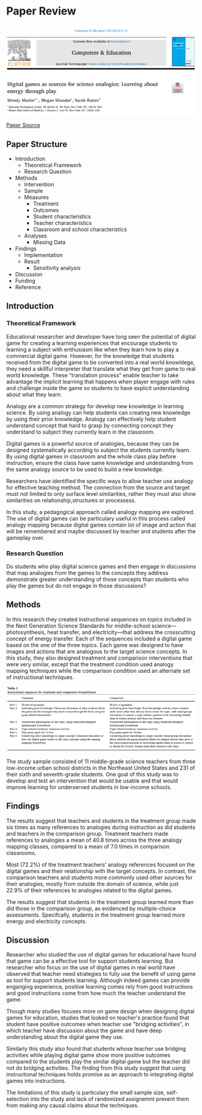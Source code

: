 # Paper Review

![Paper Preview](ss_jurnal.png)

[Paper Source](https://www.sciencedirect.com/science/article/pii/S0360131518302999)

## Paper Structure
* Introduction
    * Theoretical Framework
    * Research Question
* Methods
    * Intervention
    * Sample
    * Measures
        * Treatment
        * Outcomes
        * Student characteristics 
        * Teacher characteristics
        * Classroom and school characteristics
    * Analyses
        * Missing Data
* Findings
    * Implementation
    * Result
        * Sensitivity analysis
* Discussion
* Funding
* Reference

## Introduction
### Theoretical Framework
Educational researcher and developer have long seen the potential of digital game for creating a learning experiences that encourage students to learning a subject with enthusiasm like when they learn how to play a commercial digital game. However, for the knowledge that students received from the digital game to be converted into a real world knowldege, they need a skillful interpreter that translate what they get from game to real world knowledge. These "translation process" enable teacher to take advantage the implicit learning that happens when player engage with rules and  challenge inside the game so students to have explicit understanding about what they learn.

Analogy are a common strategy for develop new knowledge in learning science. By using analogy can help students can creating new knowledge by using their prior knowledge. Analogy can effectively help student understand concept that hard to grasp by connecting concept they understand to subject they currently learn in the classroom.

Digital games is a powerful source of analogies, because they can be designed systematically according to subject the students currently learn. By using digital games in classroom and the whole class play before instruction, ensure the class have same knowledge and undestanding from the same analogy source to be used to build a new knowledge.

Researchers have identified the specific ways to allow teacher use analogy for effective teaching method. The connection from the source and target must not limited to only surface level similarities, rather they must also show similarities on relationship,structures or processess.

In this study, a pedagogical approach called analogy mapping are explored. The use of digital games can be particulary useful in this process called analogy mapping because digital games contain lot of image and action that will be remembered and maybe discussed by teacher and students after the gameplay over.

### Research Question
Do students who play digital science games and then engage in discussions that map analogies from the games to the concepts they address demonstrate greater understanding of those concepts than students who play the games but do not engage in those discussions?

## Methods
In this research they created instructional sequences on topics included in the Next Generation Science Standards for middle-school science—photosynthesis, heat transfer, and electricity—that address the crosscutting concept of energy transfer. Each of the sequences included a digital game based on the one of the three topics. Each game was designed to have images and actions that are analogous to the target science concepts.
In this study, they also designed treatment and comparison interventions that were very similar, except that the treatment condition used analogy mapping techniques while the comparison condition used an alternate set of instructional techniques.

![Tabel 1](ss_tabel1.png)

The study sample consisted of 11 middle-grade science teachers from three low-income urban school districts in the Northeast United States and 231 of their sixth and seventh-grade students. One goal of this study was to develop and test an intervention that would be usable and that would improve learning for underserved students in low-income schools.

## Findings
The results suggest that teachers and students in the treatment group made six times as many references to analogies during instruction as did students and teachers in the comparison group. Treatment teachers made references to analogies a mean of 40.8 times across the three analogy mapping classes, compared to a mean of 7.0 times in comparison classrooms.

Most (72.2%) of the treatment teachers’ analogy references focused on the digital games and their relationship with the target concepts. In contrast, the comparison teachers and students more commonly used other sources for their analogies, mostly from outside the domain of science, while just 22.9% of their references to analogies related to the digital games.

The results suggest that students in the treatment group learned more than did those in the comparison group, as evidenced by multiple-choice
assessments. Specifcally, students in the treatment group learned more energy and electricity concepts.

## Discussion
Researcher who studied the use of digital games for educational have found that game can be a effective tool for support students learning.
But researcher who focus on the use of digital games in real world have observed that teacher need strategies to fully use the benefit of using game as tool for support students learning. Although indeed games can provide enganging experience, positive learning comes rely from good instructions and good instructions come from how much the teacher understand the game.

Though many studies focuses more on game design when designing digital games for education, studies that looked on teacher's practice found that student have positive outcomes when teacher use "bridging activities", in which teacher have discussion about the game and have deep understanding about the digital game they use.

Similarly this study also found that students whose teacher use bridging activities while playing digital game show more positive outcomes compared to the students play the similar digital game but the teacher did not do bridging activities. The finding from this study suggest that using instructional techniques holds promise as an approach to integrating digital games into instructions.

The limitations of this study is particulary the small sample size, self-selection into the study and lack of randomized assignemnt prevent them from making any causal claims about the techniques.